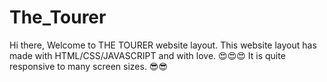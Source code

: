# The_Tourer
Hi there, Welcome to THE TOURER website layout. This website layout has made with HTML/CSS/JAVASCRIPT and with love. 😍😍😍
It is quite responsive to many screen sizes. 😎😎
